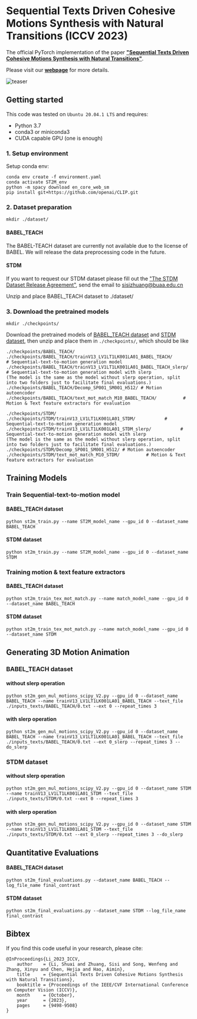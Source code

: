 # Sequential Texts Driven Cohesive Motions Synthesis with Natural Transitions (ICCV 2023)

The official PyTorch implementation of the paper [**"Sequential Texts Driven Cohesive Motions Synthesis with Natural Transitions"**](https://openaccess.thecvf.com/content/ICCV2023/html/Li_Sequential_Texts_Driven_Cohesive_Motions_Synthesis_with_Natural_Transitions_ICCV_2023_paper.html).

Please visit our [**webpage**](https://druthrie.github.io/sequential-texts-to-motion/) for more details.

![teaser](https://github.com/Druthrie/sequential-texts-to-motion/blob/main/fig/teaser_M29.png)


## Getting started

This code was tested on `Ubuntu 20.04.1 LTS` and requires:

* Python 3.7
* conda3 or miniconda3
* CUDA capable GPU (one is enough)

### 1. Setup environment
Setup conda env:
```shell
conda env create -f environment.yaml
conda activate ST2M_env
python -m spacy download en_core_web_sm
pip install git+https://github.com/openai/CLIP.git
```

### 2. Dataset preparation

```shell
mkdir ./dataset/
```

#### BABEL_TEACH

The BABEL-TEACH dataset are currently not available due to the license of BABEL. We will release the data preprocessing code in the future. 

#### STDM

If you want to request our STDM dataset please fill out the ["The STDM Dataset Release Agreement"](https://github.com/Druthrie/SequentialTexts2Motion/blob/main/dataset_agreement.pdf), send the email to sisizhuang@buaa.edu.cn

Unzip and place BABEL_TEACH dataset to ./dataset/

### 3. Download the pretrained models
```shell
mkdir ./checkpoints/
```
Download the pretrained models of [BABEL_TEACH dataset](https://drive.google.com/file/d/1_KCzpH6BA-7BnL2_QrkJa2CA_RQUAvWR/view?usp=sharing) and [STDM dataset](https://drive.google.com/file/d/1q6PgN2Nut7fuAlEXZITA7gBMDehUrkJC/view?usp=sharing), then unzip and place them in `./checkpoints/`, which should be like
```shell
./checkpoints/BABEL_TEACH/
./checkpoints/BABEL_TEACH/trainV13_LV1LT1LK001LA01_BABEL_TEACH/           # Sequential-text-to-motion generation model
./checkpoints/BABEL_TEACH/trainV13_LV1LT1LK001LA01_BABEL_TEACH_slerp/           # Sequential-text-to-motion generation model with slerp
(The model is the same as the model without slerp operation, split into two folders just to facilitate final evaluations.)
./checkpoints/BABEL_TEACH/Decomp_SP001_SM001_H512/ # Motion autoencoder
./checkpoints/BABEL_TEACH/text_mot_match_M10_BABEL_TEACH/          # Motion & Text feature extractors for evaluation

./checkpoints/STDM/
./checkpoints/STDM/trainV13_LV1LT1LK001LA01_STDM/           # Sequential-text-to-motion generation model
./checkpoints/STDM/trainV13_LV1LT1LK001LA01_STDM_slerp/           # Sequential-text-to-motion generation model with slerp
(The model is the same as the model without slerp operation, split into two folders just to facilitate final evaluations.)
./checkpoints/STDM/Decomp_SP001_SM001_H512/ # Motion autoencoder
./checkpoints/STDM/text_mot_match_M10_STDM/          # Motion & Text feature extractors for evaluation
```

## Training Models

### Train Sequential-text-to-motion model
#### BABEL_TEACH dataset
```shell
python st2m_train.py --name ST2M_model_name --gpu_id 0 --dataset_name BABEL_TEACH
```

#### STDM dataset
```shell
python st2m_train.py --name ST2M_model_name --gpu_id 0 --dataset_name STDM
```


### Training motion & text feature extractors
#### BABEL_TEACH dataset
```shell
python st2m_train_tex_mot_match.py --name match_model_name --gpu_id 0 --dataset_name BABEL_TEACH
```

#### STDM dataset
```shell
python st2m_train_tex_mot_match.py --name match_model_name --gpu_id 0 --dataset_name STDM
```


## Generating 3D Motion Animation

### BABEL_TEACH dataset
#### without slerp operation
```shell
python st2m_gen_mul_motions_scipy_V2.py --gpu_id 0 --dataset_name BABEL_TEACH --name trainV13_LV1LT1LK001LA01_BABEL_TEACH --text_file ./inputs_texts/BABEL_TEACH/0.txt --ext 0 --repeat_times 3
```

#### with slerp operation
```shell
python st2m_gen_mul_motions_scipy_V2.py --gpu_id 0 --dataset_name BABEL_TEACH --name trainV13_LV1LT1LK001LA01_BABEL_TEACH --text_file ./inputs_texts/BABEL_TEACH/0.txt --ext 0_slerp --repeat_times 3 --do_slerp
```

### STDM dataset
#### without slerp operation
```shell
python st2m_gen_mul_motions_scipy_V2.py --gpu_id 0 --dataset_name STDM --name trainV13_LV1LT1LK001LA01_STDM --text_file ./inputs_texts/STDM/0.txt --ext 0 --repeat_times 3
```

#### with slerp operation
```shell
python st2m_gen_mul_motions_scipy_V2.py --gpu_id 0 --dataset_name STDM --name trainV13_LV1LT1LK001LA01_STDM --text_file ./inputs_texts/STDM/0.txt --ext 0_slerp --repeat_times 3 --do_slerp
```


## Quantitative Evaluations
#### BABEL_TEACH dataset
```shell
python st2m_final_evaluations.py --dataset_name BABEL_TEACH --log_file_name final_contrast
```

#### STDM dataset
```shell
python st2m_final_evaluations.py --dataset_name STDM --log_file_name final_contrast
```

## Bibtex
If you find this code useful in your research, please cite:

```
@InProceedings{Li_2023_ICCV,
    author    = {Li, Shuai and Zhuang, Sisi and Song, Wenfeng and Zhang, Xinyu and Chen, Hejia and Hao, Aimin},
    title     = {Sequential Texts Driven Cohesive Motions Synthesis with Natural Transitions},
    booktitle = {Proceedings of the IEEE/CVF International Conference on Computer Vision (ICCV)},
    month     = {October},
    year      = {2023},
    pages     = {9498-9508}
}
```
